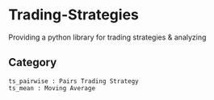 # Trading-Strategies
Providing a python library for trading strategies & analyzing

## Category
    ts_pairwise : Pairs Trading Strategy
    ts_mean : Moving Average
